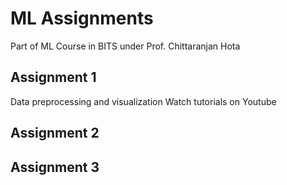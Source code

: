 # ML Assignments
Part of ML Course in BITS under Prof. Chittaranjan Hota
## Assignment 1
Data preprocessing and visualization
Watch tutorials on Youtube
## Assignment 2

## Assignment 3

